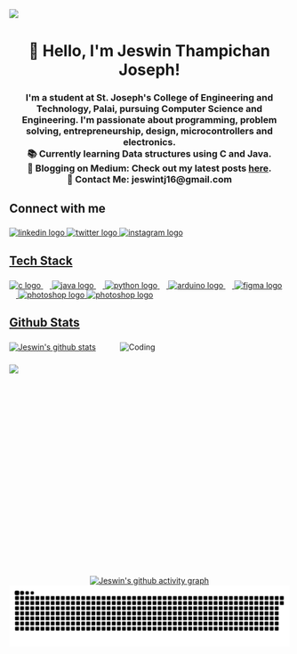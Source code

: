 <a href="https://visitcount.itsvg.in">
  <img src="https://visitcount.itsvg.in/api?id=jeswin1811&label=Profile%20Views&color=1&icon=0&pretty=true" />
</a><h1 align="center">👋 Hello, I'm Jeswin Thampichan Joseph!</h1>




###

<h3 align="center">I'm a student at St. Joseph's College of Engineering and Technology, Palai, pursuing Computer Science and Engineering. I'm passionate about programming, problem solving, entrepreneurship, design, microcontrollers and electronics.<br>
  📚 Currently learning Data structures using C and Java.<br>
  📝 Blogging on Medium: Check out my latest posts <a href="https://medium.com/@jeswintj16">here</a>.<br>
  📧 Contact Me: jeswintj16@gmail.com</h3>

###

<h2 align="left">Connect with me</h2>

###

<div align="left">
  <a href="https://www.linkedin.com/in/jeswin-thampichan-joseph-4ba542204/"><img src="https://raw.githubusercontent.com/maurodesouza/profile-readme-generator/master/src/assets/icons/social/linkedin/default.svg" width="52" height="40" alt="linkedin logo"  />
  <a href="https://x.com/jeswin_1811"><img src="https://raw.githubusercontent.com/maurodesouza/profile-readme-generator/master/src/assets/icons/social/twitter/default.svg" width="52" height="40" alt="twitter logo"  />
  <a href="https://www.instagram.com/jeswin_thampichan/"><img src="https://raw.githubusercontent.com/maurodesouza/profile-readme-generator/master/src/assets/icons/social/instagram/default.svg" width="52" height="40" alt="instagram logo"  />
</div>

###

<h2 align="left">Tech Stack</h2>            

###

<div align="left">
  <img src="https://cdn.jsdelivr.net/gh/devicons/devicon/icons/c/c-original.svg" height="40" alt="c logo"  />
  <img width="12" />
  <img src="https://cdn.jsdelivr.net/gh/devicons/devicon/icons/java/java-original.svg" height="40" alt="java logo"  />
  <img width="12" />
  <img src="https://cdn.jsdelivr.net/gh/devicons/devicon/icons/python/python-original.svg" height="40" alt="python logo"  />
  <img width="12" />
  <img src="https://cdn.jsdelivr.net/gh/devicons/devicon/icons/arduino/arduino-original.svg" height="40" alt="arduino logo"  />
  <img width="12" />
  <img src="https://cdn.jsdelivr.net/gh/devicons/devicon/icons/figma/figma-original.svg" height="40" alt="figma logo"  />
  <img width="12" />
  <img src="https://cdn.jsdelivr.net/gh/devicons/devicon/icons/photoshop/photoshop-original.svg" height="40" alt="photoshop logo"  />
  <img src="https://cdn.jsdelivr.net/gh/devicons/devicon/icons/html5/html5-original.svg" height="40" alt="photoshop logo"  />
</div>

###

<h2 align="left">Github Stats</h2>

###
<img align="right" alt="Coding" width="305" height="420" src="https://media1.giphy.com/media/v1.Y2lkPTc5MGI3NjExazh5YWxodHluYXM1Z200MDE5aHdmZ283b3JrYzc0azd3MGwyanozZCZlcD12MV9pbnRlcm5hbF9naWZfYnlfaWQmY3Q9Zw/9mJwt7U9UraMM/giphy.webp">

<div align="left">
<img src="https://github-readme-stats.vercel.app/api?username=jeswin1811&theme=radical" alt="Jeswin's github stats">
</div>


###

<picture>
    <source media="(prefers-color-scheme: dark)" srcset="https://streak-stats.demolab.com?user=jeswin1811&theme=radical" />
    <img src="https://streak-stats.demolab.com?user=jeswin1811&theme=radical" />
</picture>

###

<div align="center">
    <a href="https://github.com/ashutosh00710/github-readme-activity-graph"><img src="https://github-readme-activity-graph.vercel.app/graph?username=jeswin1811&theme=github-compact" alt="Jeswin's github activity graph"></a>
</div>


<div align="center">
  <img src="https://github.com/jeswin1811/jeswin1811/blob/manual-run-output/docker/github-contribution-grid-snake-dark.svg" alt="snake gif">
</div>
